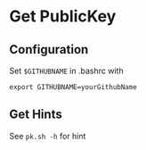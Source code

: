 # Get PublicKey

## Configuration
Set `$GITHUBNAME` in .bashrc with
```
export GITHUBNAME=yourGithubName
```

## Get Hints
See `pk.sh -h` for hint
